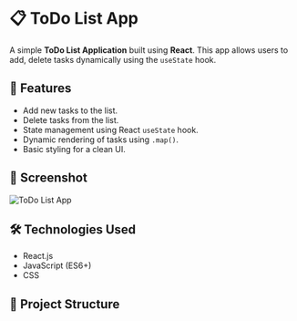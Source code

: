 # 📋 ToDo List App

A simple **ToDo List Application** built using **React**. This app allows users to add, delete tasks dynamically using the `useState` hook.

## 🚀 Features
- Add new tasks to the list.
- Delete tasks from the list.
- State management using React `useState` hook.
- Dynamic rendering of tasks using `.map()`.
- Basic styling for a clean UI.

## 📸 Screenshot
![ToDo List App](./screenshot.png)

## 🛠️ Technologies Used
- React.js
- JavaScript (ES6+)
- CSS

## 📂 Project Structure
